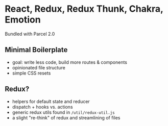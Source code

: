 # React, Redux, Redux Thunk, Chakra, Emotion
Bundled with Parcel 2.0

## Minimal Boilerplate
* goal: write less code, build more routes & components
* opinionated file structure
* simple CSS resets

## Redux?
* helpers for default state and reducer
* dispatch + hooks vs. actions
* generic redux utils found in `/util/redux-util.js`
* a slight "re-think" of redux and streamlining of files


